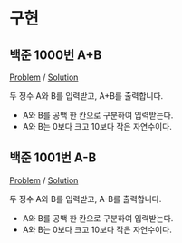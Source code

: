 # 구현

## 백준 1000번 A+B

[Problem](https://www.acmicpc.net/problem/1000) / [Solution](boj1000.cpp)

두 정수 A와 B를 입력받고, A+B를 출력합니다.
- A와 B를 공백 한 칸으로 구분하여 입력받는다.
- A와 B는 0보다 크고 10보다 작은 자연수이다.

## 백준 1001번 A-B

[Problem](https://www.acmicpc.net/problem/1001) / [Solution](boj1001.cpp)

두 정수 A와 B를 입력받고, A-B를 출력합니다.
- A와 B를 공백 한 칸으로 구분하여 입력받는다.
- A와 B는 0보다 크고 10보다 작은 자연수이다.
